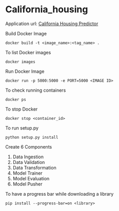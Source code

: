 # California_housing

Application url:
[California Housing Predictor](http://54.89.169.76:8080/predict)


Build Docker Image
```
docker build -t <image_name>:<tag_name> .
```

To list Docker images
```
docker images
```

Run Docker Image
```
docker run -p 5000:5000 -e PORT=5000 <IMAGE ID>
```

To check running containers
```
docker ps
```

To stop Docker
```
docker stop <container_id>
```

To run setup.py
```
python setup.py install
```



Create 6 Components
1. Data Ingestion
2. Data Validation
3. Data Transformation
4. Model Trainer
5. Model Evaluation
6. Model Pusher


To have a progress bar while downloading a library
```
pip install --progress-bar=on <library>
```
